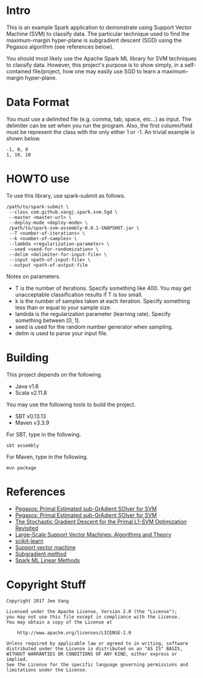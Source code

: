 # Intro

This is an example Spark application to demonstrate using Support Vector Machine (SVM)
to classify data. The particular technique used to find the maximum-margin hyper-plane is
subgradient descent (SGD) using the Pegasos algorithm (see references below).

You should most likely use the Apache Spark ML library for SVM techniques to classify data.
However, this project's purpose is to show simply, in a self-contained file/project, how
one may easily use SGD to learn a maximum-margin hyper-plane.

# Data Format

You must use a delimited file (e.g. comma, tab, space, etc...) as input. The delimiter can
be set when you run the program. Also, the first column/field must be represent the class
with the only either 1 or -1. An trivial example is shown below.

```cvs
-1, 0, 0
1, 10, 10
```

# HOWTO use

To use this library, use spark-submit as follows.

```text
/path/to/spark-submit \
 --class com.github.vangj.spark.svm.Sgd \
 --master <master-url> \
 --deploy-mode <deploy-mode> \
 /path/to/spark-svm-assembly-0.0.1-SNAPSHOT.jar \
 --T <number-of-iterations> \
 --k <number-of-samples> \
 --lambda <regularization-parameter> \
 --seed <seed-for-randomization> \
 --delim <delimiter-for-input-file> \
 --input <path-of-input-file> \
 --output <path-of-output-file
```

Notes on parameters.

* T is the number of iterations. Specify something like 400. You may get unacceptable classification results if T is too small.
* k is the number of samples taken at each iteration. Specify something less than or equal to your sample size.
* lambda is the regularization parameter (learning rate). Specify something between [0, 1].
* seed is used for the random number generator when sampling.
* delim is used to parse your input file.

# Building
This project depends on the following.

* Java v1.8
* Scala v2.11.8

You may use the following tools to build the project.

* SBT v0.13.13 
* Maven v3.3.9 

For SBT, type in the following.

```
sbt assembly
```

For Maven, type in the following.

```
mvn package
```

# References

* [Pegasos: Primal Estimated sub-GrAdient SOlver for SVM](http://www.ee.oulu.fi/research/imag/courses/Vedaldi/ShalevSiSr07.pdf)
* [Pegasos: Primal Estimated sub-GrAdient SOlver for SVM](http://ttic.uchicago.edu/~nati/Publications/PegasosMPB.pdf)
* [The Stochastic Gradient Descent for the Primal L1-SVM Optimization Revisited](http://www.ecmlpkdd2013.org/wp-content/uploads/2013/07/255.pdf)
* [Large-Scale Support Vector Machines: Algorithms and Theory](https://cseweb.ucsd.edu/~akmenon/ResearchExam.pdf)
* [scikit-learn](http://scikit-learn.org/stable/modules/sgd.html)
* [Support vector machine](https://en.wikipedia.org/wiki/Support_vector_machine)
* [Subgradient method](https://en.wikipedia.org/wiki/Subgradient_method)
* [Spark ML Linear Methods](https://spark.apache.org/docs/2.1.0/mllib-linear-methods.html)

# Copyright Stuff

```
Copyright 2017 Jee Vang

Licensed under the Apache License, Version 2.0 (the "License");
you may not use this file except in compliance with the License.
You may obtain a copy of the License at

    http://www.apache.org/licenses/LICENSE-2.0

Unless required by applicable law or agreed to in writing, software
distributed under the License is distributed on an "AS IS" BASIS,
WITHOUT WARRANTIES OR CONDITIONS OF ANY KIND, either express or implied.
See the License for the specific language governing permissions and
limitations under the License.
```
